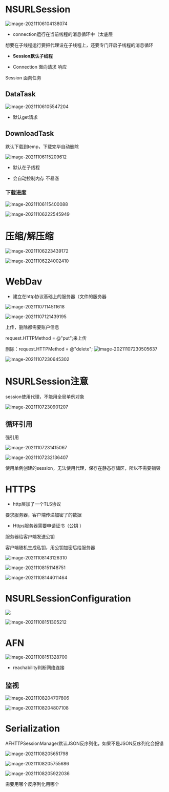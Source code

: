 # NSURLSession

![image-20211106104138074](%E7%AC%94%E8%AE%B0.assets/image-20211106104138074.png)

- connection运行在当前线程的消息循环中（太底层

想要在子线程运行要把代理设在子线程上，还要专门开启子线程的消息循环

- **Session默认子线程**

- Connection 面向请求 响应

Session 面向任务

## DataTask

![image-20211106105547204](%E7%AC%94%E8%AE%B0.assets/image-20211106105547204.png)

- 默认get请求

## DownloadTask

默认下载到temp，下载完毕自动删除

![image-20211106115209612](%E7%AC%94%E8%AE%B0.assets/image-20211106115209612.png)

- 默认在子线程

- 会自动控制内存 不暴涨

### 下载进度

![image-20211106115400088](%E7%AC%94%E8%AE%B0.assets/image-20211106115400088.png)

![image-20211106222545949](%E7%AC%94%E8%AE%B0.assets/image-20211106222545949.png)

# 压缩/解压缩

![image-20211106223439172](%E7%AC%94%E8%AE%B0.assets/image-20211106223439172.png)

![image-20211106224002410](%E7%AC%94%E8%AE%B0.assets/image-20211106224002410.png)

# WebDav

- 建立在http协议基础上的服务器（文件的服务器

![image-20211107114511618](%E7%AC%94%E8%AE%B0.assets/image-20211107114511618.png)

![image-20211107121439195](%E7%AC%94%E8%AE%B0.assets/image-20211107121439195.png)

上传，删除都需要账户信息

request.HTTPMethod = @"put";来上传

删除：request.HTTPMethod = @"delete";
![image-20211107230505637](%E7%AC%94%E8%AE%B0.assets/image-20211107230505637.png)

![image-20211107230645302](%E7%AC%94%E8%AE%B0.assets/image-20211107230645302.png)

# NSURLSession注意

session使用代理，不能用全局单例对象

![image-20211107230901207](%E7%AC%94%E8%AE%B0.assets/image-20211107230901207.png)

## 循环引用

强引用

![image-20211107231415067](%E7%AC%94%E8%AE%B0.assets/image-20211107231415067.png)

![image-20211107232136407](%E7%AC%94%E8%AE%B0.assets/image-20211107232136407.png)

使用单例创建的session，无法使用代理，保存在静态存储区，所以不需要销毁

# HTTPS

- http层加了一个TLS协议

要求服务器，客户端传递加密了的数据

- Https服务器需要申请证书（公钥 ）

服务器给客户端发送公钥

客户端随机生成私钥，用公钥加密后给服务器

![image-20211108143126310](%E7%AC%94%E8%AE%B0.assets/image-20211108143126310.png)

![image-20211108151148751](%E7%AC%94%E8%AE%B0.assets/image-20211108151148751.png)

![image-20211108144011464](%E7%AC%94%E8%AE%B0.assets/image-20211108144011464.png)

# NSURLSessionConfiguration

![  ](%E7%AC%94%E8%AE%B0.assets/image-20211108145132400.png)

![image-20211108151305212](%E7%AC%94%E8%AE%B0.assets/image-20211108151305212.png)

# AFN

![image-20211108151328700](%E7%AC%94%E8%AE%B0.assets/image-20211108151328700.png)

- reachability判断网络连接

## 监视

![image-20211108204707806](%E7%AC%94%E8%AE%B0.assets/image-20211108204707806.png)

![image-20211108204807108](%E7%AC%94%E8%AE%B0.assets/image-20211108204807108.png)

# Serialization

AFHTTPSessionManager默认JSON反序列化，如果不是JSON反序列化会报错

![image-20211108205651798](%E7%AC%94%E8%AE%B0.assets/image-20211108205651798.png)

![image-20211108205755686](%E7%AC%94%E8%AE%B0.assets/image-20211108205755686.png)

![image-20211108205922036](%E7%AC%94%E8%AE%B0.assets/image-20211108205922036.png)

需要用哪个反序列化用哪个
